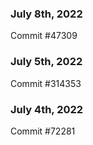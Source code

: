 ### July 8th, 2022

Commit #47309

### July 5th, 2022

Commit #314353


### July 4th, 2022

Commit #72281
